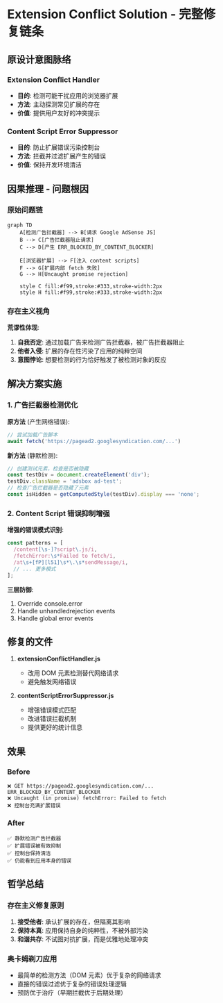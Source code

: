 # Extension Conflict Solution - 完整修复链条

## 原设计意图脉络

### Extension Conflict Handler
- **目的**: 检测可能干扰应用的浏览器扩展
- **方法**: 主动探测常见扩展的存在
- **价值**: 提供用户友好的冲突提示

### Content Script Error Suppressor
- **目的**: 防止扩展错误污染控制台
- **方法**: 拦截并过滤扩展产生的错误
- **价值**: 保持开发环境清洁

## 因果推理 - 问题根因

### 原始问题链
```mermaid
graph TD
    A[检测广告拦截器] --> B[请求 Google AdSense JS]
    B --> C[广告拦截器阻止请求]
    C --> D[产生 ERR_BLOCKED_BY_CONTENT_BLOCKER]
    
    E[浏览器扩展] --> F[注入 content scripts]
    F --> G[扩展内部 fetch 失败]
    G --> H[Uncaught promise rejection]
    
    style C fill:#f99,stroke:#333,stroke-width:2px
    style H fill:#f99,stroke:#333,stroke-width:2px
```

### 存在主义视角

**荒谬性体现**:
1. **自我否定**: 通过加载广告来检测广告拦截器，被广告拦截器阻止
2. **他者入侵**: 扩展的存在性污染了应用的纯粹空间
3. **意图悖论**: 想要检测的行为恰好触发了被检测对象的反应

## 解决方案实施

### 1. 广告拦截器检测优化

**原方法** (产生网络错误):
```javascript
// 尝试加载广告脚本
await fetch('https://pagead2.googlesyndication.com/...')
```

**新方法** (静默检测):
```javascript
// 创建测试元素，检查是否被隐藏
const testDiv = document.createElement('div');
testDiv.className = 'adsbox ad-test';
// 检查广告拦截器是否隐藏了元素
const isHidden = getComputedStyle(testDiv).display === 'none';
```

### 2. Content Script 错误抑制增强

**增强的错误模式识别**:
```javascript
const patterns = [
  /content[\s-]?script\.js/i,
  /fetchError:\s*Failed to fetch/i,
  /at\s+[fP][l51]\s*\.\s*sendMessage/i,
  // ... 更多模式
];
```

**三层防御**:
1. Override console.error
2. Handle unhandledrejection events  
3. Handle global error events

## 修复的文件

1. **extensionConflictHandler.js**
   - 改用 DOM 元素检测替代网络请求
   - 避免触发网络错误

2. **contentScriptErrorSuppressor.js**
   - 增强错误模式匹配
   - 改进错误拦截机制
   - 提供更好的统计信息

## 效果

### Before
```
❌ GET https://pagead2.googlesyndication.com/... ERR_BLOCKED_BY_CONTENT_BLOCKER
❌ Uncaught (in promise) fetchError: Failed to fetch
❌ 控制台充满扩展错误
```

### After
```
✅ 静默检测广告拦截器
✅ 扩展错误被有效抑制
✅ 控制台保持清洁
✅ 仍能看到应用本身的错误
```

## 哲学总结

### 存在主义修复原则
1. **接受他者**: 承认扩展的存在，但隔离其影响
2. **保持本真**: 应用保持自身的纯粹性，不被外部污染
3. **和谐共存**: 不试图对抗扩展，而是优雅地处理冲突

### 奥卡姆剃刀应用
- 最简单的检测方法（DOM 元素）优于复杂的网络请求
- 直接的错误过滤优于复杂的错误处理逻辑
- 预防优于治疗（早期拦截优于后期处理） 
